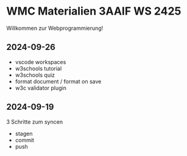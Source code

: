 # WMC Materialien 3AAIF WS 2425

Willkommen zur Webprogrammierung!

## 2024-09-26

- vscode workspaces
- w3schools tutorial
- w3schools quiz
- format document / format on save
- w3c validator plugin

## 2024-09-19

3 Schritte zum syncen

- stagen
- commit
- push
